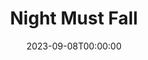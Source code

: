 ---
title: Night Must Fall
date: 2023-09-08T00:00:00
opening_date: 1965-01-08
closing_date: 1965-01-16
layout: productions
program:
Theatre: Theatre Jacksonville
Venue: Little Theatre
cast:
- Mrs. Bramson: Jocelyn Brown
- Olivia Grayne: Olivia Rusinek
- Hubert Laurie: Ed Heist
- Nurse Libby: Mary Frances Thornhill
- Mrs. Terence: Gretchen Hannon
- Dora Parkoe: Sanra Newman
- Inspector Belize: Bernie Shainbrown
- Dan: Al Pinan
crew:
- Director: George Ballis
- Production Designer: Larry Riddle
- Stage Manager: Tim McManus
- Lighting: Peggy Miller
- Costumes:
  - Ruth Coleman
  - Walter Sargent
  - Ruth Perry
  - Louise McDermot
- Make-up:
  - A. Ira Fink
  - Beverly Fink
- Properties:
  - Gladys Dale
  - Gayle Swymer
  - Esther Barnes
  - Bambi Bowen
  - Edna Oakley
  - Virginia Popwell
  - Gladys Witten
- Set Crew:
  - Dixie Cohen
  - Robert Agnew
  - Gwyda Agnew
  - Gladys Witten
  - Gladys Dale
  - Donna Lasco
  - Bill Longshore
  - David Goodman
  - Jean Goodman
- Sound: Leni Bessette
- Sound Arrangement:
  - Thelma Baker
  - George Ballis
- Sound Recording: Gretchen Hannon
- Program Cover: Richard Lyons
---